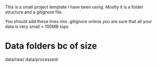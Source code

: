 This is a small project template I have been using. 
Mostly it is a folder structure and a gitignore file. 

You should add these lines into .gitignore unless you are sure that all your data is very small < 100MB tops

# Data folders bc of size
data/raw/
data/processed/